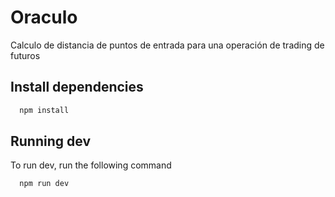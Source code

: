 # Oraculo

Calculo de distancia de puntos de entrada para una operación de trading de futuros

## Install dependencies

```bash
  npm install
```

## Running dev

To run dev, run the following command

```bash
  npm run dev
```

